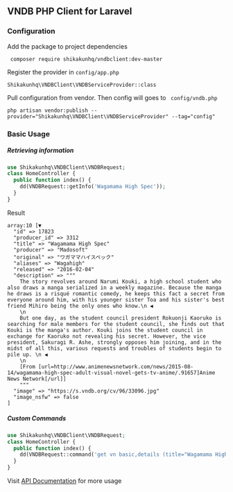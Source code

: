 ## VNDB PHP Client for Laravel

### Configuration

Add the package to project dependencies

`` composer require shikakunhq/vndbclient:dev-master``

Register the provider in ``config/app.php``

`` Shikakunhq\VNDBClient\VNDBServiceProvider::class ``

Pull configuration from vendor. Then config will goes to `` config/vndb.php``

`` php artisan vendor:publish --provider="Shikakunhq\VNDBClient\VNDBServiceProvider" --tag="config" ``




### Basic Usage

##### Retrieving information

```php
use Shikakunhq\VNDBClient\VNDBRequest;
class HomeController {
  public function index() {
    dd(VNDBRequest::getInfo('Wagamama High Spec'));
  }
}
```

Result

```
array:10 [▼
  "id" => 17823
  "producer_id" => 3312
  "title" => "Wagamama High Spec"
  "producer" => "Madosoft"
  "original" => "ワガママハイスペック"
  "aliases" => "Wagahigh"
  "released" => "2016-02-04"
  "description" => """
    The story revolves around Narumi Kouki, a high school student who also draws a manga serialized in a weekly magazine. Because the manga he draws is a risqué romantic comedy, he keeps this fact a secret from everyone around him, with his younger sister Toa and his sister's best friend Mihiro being the only ones who know.\n ◀
    \n
    But one day, as the student council president Rokuonji Kaoruko is searching for male members for the student council, she finds out that Kouki is the manga's author. Kouki joins the student council in exchange for Kaoruko not revealing his secret. However, the vice president, Sakuragi R. Ashe, strongly opposes him joining, and in the midst of all this, various requests and troubles of students begin to pile up. \n ◀
    \n
    [From [url=http://www.animenewsnetwork.com/news/2015-08-14/wagamama-high-spec-adult-visual-novel-gets-tv-anime/.91657]Anime News Network[/url]]
    """
  "image" => "https://s.vndb.org/cv/96/33096.jpg"
  "image_nsfw" => false
]

```

##### Custom Commands

```php
use Shikakunhq\VNDBClient\VNDBRequest;
class HomeController {
  public function index() {
    dd(VNDBRequest::command('get vn basic,details (title="Wagamama High Spec")');
  }
}
```

Visit [API Documentation](https://vndb.org/d11) for more usage



